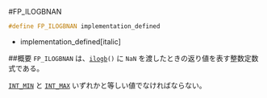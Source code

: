 #FP_ILOGBNAN
```cpp
#define FP_ILOGBNAN implementation_defined
```
* implementation_defined[italic]

##概要
`FP_ILOGBNAN` は、[`ilogb`](./ilogb.md)`()` に `NaN` を渡したときの返り値を表す整数定数式である。

[`INT_MIN`](/reference/climits/int_min.md) と [`INT_MAX`](/reference/climits/int_max.md) いずれかと等しい値でなければならない。
